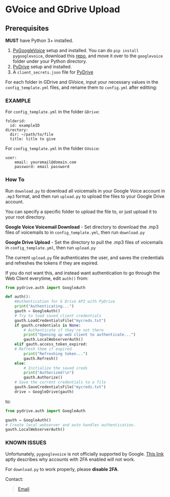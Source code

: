 # GVoice and GDrive Upload

## Prerequisites

**MUST** have Python 3+ installed.

1. [PyGoogleVoice](https://github.com/pettazz/pygooglevoice) setup and installed. You can do `pip install pygooglevoice`, download this [repo](https://github.com/pettazz/pygooglevoice), and move it over to the `googlevoice` folder under your Python directory.
2. [PyDrive](https://pypi.org/project/PyDrive/) setup and installed.
3. A `client_secrets.json` file for [PyDrive](https://pythonhosted.org/PyDrive/quickstart.html)

For each folder in GDrive and GVoice, input your necessary values in the `config_template.yml` files, and rename them to `config.yml` after editting:

### EXAMPLE

For `config_template.yml` in the folder `GDrive`:
```
folderid:
  id: exampleID
directory:
  dir: ~/path/to/file
  title: title to give
```

For `config_template.yml` in the folder `GVoice`:
```
user:
    email: youremail@domain.com
    password: email password
```

### How To

Run `download.py` to download all voicemails in your Google Voice account in `.mp3` format, and then run `upload.py` to upload the files to your Google Drive account.

You can specify a specific folder to upload the file to, or just upload it to your root directory.

**Google Voice Voicemail Download** - Set directory to download the .mp3 files of voicemails to in `config_template.yml`, then run `download.py`

**Google Drive Upload** - Set the directory to pull the .mp3 files of voicemails in `config_template.yml`, then run `upload.py`

The current `upload.py` file authenticates the user, and saves the credentials and refreshes the tokens if they are expired.

If you do not want this, and instead want authentication to go through the Web Client everytime, edit `auth()` from:

```python
from pydrive.auth import GoogleAuth

def auth():
    #Authentication for G Drive API with PyDrive
    print("Authenticating...")
    gauth = GoogleAuth()
    # Try to load saved client credentials
    gauth.LoadCredentialsFile("mycreds.txt")
    if gauth.credentials is None:
        # Authenticate if they're not there
        print("Opening up web client to authenticate...")
        gauth.LocalWebserverAuth()
    elif gauth.access_token_expired:
    # Refresh them if expired
        print("Refreshing token...")
        gauth.Refresh()
    else:
        # Initialize the saved creds
        print("Authorized!\n")
        gauth.Authorize()
    # Save the current credentials to a file
    gauth.SaveCredentialsFile("mycreds.txt")
    drive = GoogleDrive(gauth)
```

to:

```python
from pydrive.auth import GoogleAuth

gauth = GoogleAuth()
# Create local webserver and auto handles authentication.
gauth.LocalWebserverAuth()
```

### KNOWN ISSUES

Unfortunately, `pygooglevoice` is not officially supported by Google. [This link](https://github.com/pettazz/pygooglevoice/pull/40) aptly describes why accounts with 2FA enabled will not work.

For `download.py` to work properly, please **disable 2FA**.

Contact:
>[Email](joeywu99@gmail.com)
